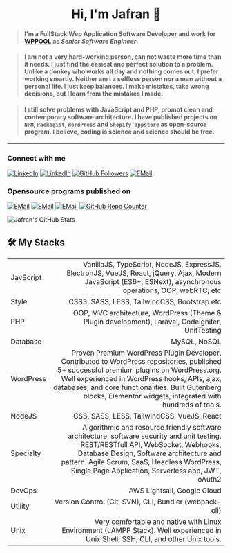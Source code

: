 <h1 align="center">Hi, I'm Jafran 🖖</h1>

>#### I'm a FullStack Wep Application Software Developer and work for [WPPOOL](https://www.wppool.dev) as *Senior Software Engineer*.

>#### I am not a very hard-working person, can not waste more time than it needs. I just find the easiest and perfect solution to a problem. Unlike a donkey who works all day and nothing comes out, I prefer working smartly. Neither am I a selfless person nor a man without a personal life. I just keep balances. I make mistakes, take wrong decisions, but I learn from the mistakes I made. 
 
>#### I still solve problems with JavaScript and PHP, promot clean and contemporary software architecture. I have published projects on `NPM`, `Packagist`, `WordPress` and `Shopify appstore` as open-source program. I believe, coding is science and science should be free. 
___

[Facebook]: https://www.linkedin.com/in/tobse-fritz-76579b200/
[Linkedin]: https://www.linkedin.com/in/tobse-fritz-76579b200/
[WordPress]: https://www.linkedin.com/in/tobse-fritz-76579b200/  
[Packagist]: https://www.linkedin.com/in/tobse-fritz-76579b200/  
[NPM]: https://www.linkedin.com/in/tobse-fritz-76579b200/  
[GitHub]: https://github.com/imjafran 
[Stackoverflow]: https://stackoverflow.com/users/story/4198170?view=Timeline
[email]: mailto:jafraaan@gmail.com 
 

### Connect with me

[<img alt="LinkedIn" src="https://img.shields.io/badge/facebook-%230077B5.svg?&style=for-the-badge&logo=facebook&logoColor=white" />][Facebook]
[<img alt="LinkedIn" src="https://img.shields.io/badge/linkedin-%230077B5.svg?&style=for-the-badge&logo=linkedin&logoColor=white" />][Linkedin]
[<img alt="GitHub Followers" src="https://img.shields.io/github/followers/imjafran.svg?style=for-the-badge&logo=GitHubSponsors&label=Follow&maxAge=2592000&color=cyan"/>][GitHub]
[<img alt="EMail" src="https://img.shields.io/badge/EMail-EA4335.svg?&style=for-the-badge&logo=gmail&logoColor=white" />][email]

### Opensource programs published on

[<img alt="EMail" src="https://img.shields.io/badge/wordpress-gray.svg?&style=for-the-badge&logo=wordpress&logoColor=white" />][WordPress]
[<img alt="EMail" src="https://img.shields.io/badge/npm-indianred.svg?&style=for-the-badge&logo=npm&logoColor=white" />][NPM]
[<img alt="EMail" src="https://img.shields.io/badge/packagist-orange.svg?&style=for-the-badge&logo=packagist&logoColor=white" />][Packagist]
[<img alt="GitHub Repo Counter" src="https://badges.pufler.dev/repos/imjafran?style=for-the-badge&logo=Git&color=638FDA&logoColor=white"/>][GitHub]


<img alt="Jafran's GitHub Stats" src="https://github-readme-stats.vercel.app/api?username=imjafran&show_icons=true&theme=tokyonight&hide_border=true"/>

## 🛠 My Stacks

|  |  |
|----------|-------------:|
| JavScript | VanillaJS, TypeScript, NodeJS, ExpressJS, ElectronJS, VueJS, React, jQuery, Ajax, Modern JavaScript (ES6+, ESNext), asynchronous operations, OOP, webRTC, etc |
| Style | CSS3, SASS, LESS, TailwindCSS, Bootstrap etc |
| PHP | OOP, MVC architecture, WordPress (Theme & Plugin development), Laravel, Codeigniter, UnitTesting |
| Database | MySQL, NoSQL |
| WordPress | Proven Premium WordPress Plugin Developer. Contributed to WordPress repositories, published 5+ successful premium plugins on WordPress.org. Well experienced in WordPress hooks, APIs, ajax, databases, and core functionalities. Built Gutenberg blocks, Elementor widgets, integrated with hundreds of tools. |
| NodeJS | CSS, SASS, LESS, TailwindCSS, VueJS, React |
| Specialty | Algorithmic and resource friendly software architecture, software security and unit testing. REST/RESTfull API, WebSocket, Webhooks, Database Design, Software architecture and pattern. Agile Scrum, SaaS, Headless WordPress, Single Page Application, Serverless app, JWT, oAuth2 |
| DevOps | AWS Lightsail, Google Cloud |
| Utility | Version Control (Git, SVN), CLI, Bundler (webpack-cli)|
| Unix | Very comfortable and native with Linux Environment (LAMPP Stack). Well experienced in Unix Shell, SSH, CLI, and other Unix tools. |


# 
